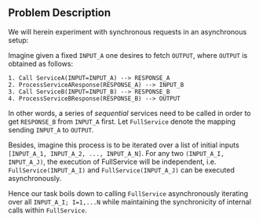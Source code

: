 ## Problem Description
We will herein experiment with synchronous requests in an asynchronous setup:

Imagine given a fixed `INPUT_A` one desires to fetch `OUTPUT`, 
where `OUTPUT` is obtained as follows: 

    1. Call ServiceA(INPUT=INPUT_A) --> RESPONSE_A
    2. ProcessServiceAResponse(RESPONSE_A) --> INPUT_B
    3. Call ServiceB(INPUT=INPUT_B) --> RESPONSE_B
    4. ProcessServiceBResponse(RESPONSE_B) --> OUTPUT
    
In other words, a series of *sequential* services need to be called in order
to get `RESPONSE_B` from `INPUT_A` first. Let `FullService` denote the mapping sending
`INPUT_A` to `OUTPUT`.

Besides, imagine this process is to be iterated over a list of initial inputs
`[INPUT_A_1, INPUT_A_2, ..., INPUT_A_N]`. For any two `(INPUT_A_I, INPUT_A_J)`,
the execution of FullService will be independent, i.e. `FullService(INPUT_A_I)`
and `FullService(INPUT_A_J)` can be executed asynchronously.

Hence our task boils down to calling `FullService` asynchronously
iterating over all `INPUT_A_I; I=1,...N` while maintaining the
synchronicity of internal calls within `FullService`.